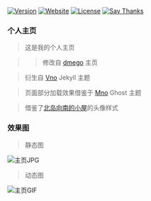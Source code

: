 [![Version](https://img.shields.io/github/package-json/v/dmego/home.github.io)](https://www.npmjs.com/package/dmego-home-page)
[![Website](https://img.shields.io/website-up-down-green-red/http/i.dmego.cn.svg)](http://i.dmego.cn/)
[![License](https://img.shields.io/github/license/dmego/home.github.io.svg)](/LICENSE)
[![Say Thanks](https://img.shields.io/badge/Say-Thanks!-1EAEDB.svg)](https://saythanks.io/to/dmego)

### 个人主页

>这是我的个人主页

>>修改自 [dmego](https://github.com/dmego/home.github.io) 主页

>衍生自 [Vno](https://github.com/onevcat/vno-jekyll) Jekyll 主题

>页面部分加载效果借鉴于 [Mno](https://github.com/mcc108/mno) Ghost 主题

>借鉴了[北岛向南的小屋](https://javef.github.io/)的头像样式

### 效果图

>静态图

![主页JPG](https://unpkg.com/dmego-home-page@latest/assets/img/home.jpg)

>动态图

![主页GIF](https://unpkg.com/dmego-home-page@latest/assets/img/home.gif)

